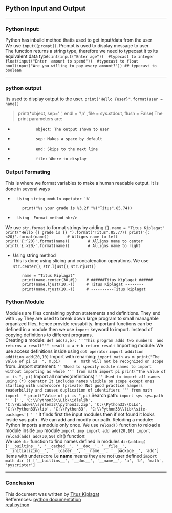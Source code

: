 ## Python Input and Output
***
### 	Python input: <br/>
Python has inbuild method thatis used to get input/data from the user <br/> We use `input([prompt])`. Prompt is used to display message to user. <br/>
The function returns a string type, therefore we need to typecast it to its equivalent data type:
	```
		int(input("Enter age"))  #typecast to integer
	```
	```
		float(input("Enter  amount to spend"))  #typecast to float
	```
	```
		bool(input("Are you willing to pay every amount?")) ## typecast to boolean 
	```
****
### 	python output
Its used to display output to the user.
		```
			print("Hello {user}".format(user = name)) 
		```
> print(*object, sep=' ', endl = '\n' ,file = sys.stdout, flush = False)
The print parameters are:
-				object: The output shown to user
-				sep: Makes a space by default
-				end: Skips to the next line
-				file: Where to display
### 	Output Formating
This is where we format variables to make a human readable output. It is done in several ways
-		Using string modulo opetator `%`
	```
		print("%s your grade is %3.2f "%("Titus",85.74)) 
	```
-		Using  Format method <br/>
We use `str.format` to format strings by adding `{}`.
	```
		name = "Titus Kiplagat"
		print("Hello {} grade is {} ").format("Titus",85.77))
		print('{:<20}'.format(name))	 	# Alligns name to left
		print('{:^20}'.format(name))		# Alligns name to center
		print('{:>20}'.format(name))	 	# Alligns name to right
	```
-	Using  string method <br/> 
This is done using slicing and concatenation operations.
We use `str.center()`, `str.ljust()`, `str.rjust()`
	```
		name = "Titus Kiplagat"
		print(name.center(30,#))	# ######Titus Kiplagat ######
		print(name.ljust(10,-))		# Titus Kiplagat --------
		print(name.rjust(10,-))		# ----------Titus kiplagat
	```
###		Python Module
Modules are files containing python statements and definitions. They end with `.py`
They are used to break down large program to small managable organized files, hence provide reusability.
Important functions can be defined in a module then we use `import` keyword to import. Instead of copying definitions to different programs.<br/>
Creating a module:
	```
		def add(a,b):
			'''This program adds two numbers 
			and returns a result"""
			result = a + b
			return result
	```
Importing module:
We use access definitions inside using  `dot operator`
	```
		import addition
		addition.add(20,10)
	```
Import with renaming:
	```
	   import math as m
	   print("The value of pi is  ", m.pi)		#  math will not be recognized on scope
	```
from...import statement:
	```
	   '''Used to specify module names to import without importing as whole
	   '''
	     from math import pi
	     print("The value of pi is ", pi)
	```
Import all names(definitions)
	```
	   ''' Used to import all names using (*) operator
	     It includes names visible on scope except
	     ones starting with underscore (private)
	     Not good practice hampers readerbility and causes duplication of identifiers
	   '''
	   from math import  *
	   print("Value of pi is ",pi)
	```
Search path:
	```
	   import sys
	    sys.path
	     '''
	     ['',
	     'C:\\Python33\\Lib\\idlelib',
	     'C:\\Windows\\system32\\python33.zip',
	     'C:\\Python33\\DLLs',
	     'C:\\Python33\\lib',
	     'C:\\Python33',
	     'C:\\Python33\\lib\\site-packages']
	     '''
	```
It finds first  the input modules then if not found it looks inside sys.path . We can add and modify our path.
Reloding a module:<br/>
Python imports a module only once. We use `reload()` function to reload a module inside `imp` module
	```
	   import imp
	   import add
	   add(20,10)
	   import reload(add)
	   add(30,50)
	```
dir() function:<br/>
We use `dir` function to find names defined in  modules
	```
		dir(adding)
		['__builtins__',
		'__cached__',
		'__doc__',
		'__file__',
		'__initializing__',
		'__loader__',
		'__name__',
		'__package__',
		'add']
	```
	  Items with underscore i.e  __name__ means they are not user defined
	```
	   import math
	   dir ()
	   ['__builtins__', '__doc__', '__name__', 'a', 'b', 'math', 'pyscripter']
	```
***
### Conclusion
This document was written by [Titus Kiplagat](https://ke.linkedin.com/in/titus-kiplagat-5146ba210) <br/>
Refferences:
[python documentation](https://docs.python.org/3/tutorial/modules.html)<br/>
[real python](https://realpython.com/python-modules-packages/)
